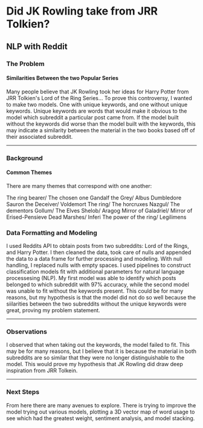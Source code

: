 

# Did JK Rowling take from JRR Tolkien?
## NLP with Reddit



### The Problem
#### Similarities Between the two Popular Series
Many people believe that JK Rowling took her ideas for Harry Potter from JRR Tolkien's Lord of the Ring Series… 
To prove this controversy, I wanted to make two models. One with unique keywords, and one without unique keywords. Unique keywords are words that would make it obvious to the model which subreddit a particular post came from. If the model built without the keywords did worse than the model built with the keywords, this may indicate a similarity between the material in the two books based off of their associated subreddit.

---

### Background
#### Common Themes
There are many themes that correspond with one another:

The ring bearer/ The chosen one
Gandalf the Grey/ Albus Dumbledore
Sauron the Deceiver/ Voldemort
The ring/ The horcruxes
Nazgul/ The dementors
Gollum/ The Elves
Shelob/ Aragog
Mirror of Galadriel/ Mirror of Erised-Pensieve
Dead Marshes/ Inferi
The power of the ring/ Legilimens


### Data Formatting and Modeling

I used Reddits API to obtain posts from two subreddits: Lord of the Rings, and Harry Potter. I then cleaned the data, took care of nulls and appended the data to a data frame for further processing and modeling. With null handling, I replaced nulls with empty spaces. I used pipelines to construct classification models fit with additional parameters for natural language processesing (NLP). My first model was able to identify which posts belonged to which subreddit with 97% accuracy, while the second model was unable to fit without the keywords present. This could be for many reasons, but my hypothesis is that the model did not do so well because the siilarities between the two subreddits without the unique keywords were great, proving my problem statement. 

---

### Observations

I observed that when taking out the keywords, the model failed to fit. This may be for many reasons, but I believe that it is because the material in both subreddits are so similar that they were no longer distinguishable to the model. This would prove my hypothesis that JK Rowling did draw deep inspiration from JRR Tolkein.

---

### Next Steps
From here there are many avenues to explore. There is trying to improve the model trying out various models, plotting a 3D vector map of word usage to see which had the greatest weight, sentiment analysis, and model stacking. 
